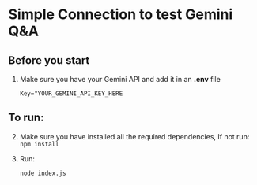 # Simple Connection to test Gemini Q&A

## Before you start

1. Make sure you have your Gemini API and add it in an **.env** file 

    `Key="YOUR_GEMINI_API_KEY_HERE`


## To run: 
2. Make sure you have installed all the required dependencies, If not run: 
    `npm install`

3. Run:

    `node index.js`
